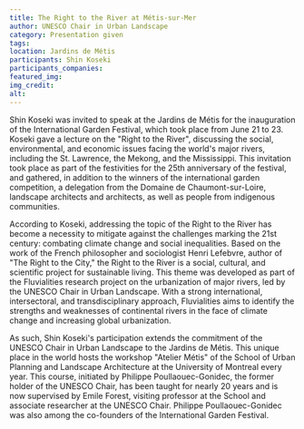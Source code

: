 ```yaml
---
title: The Right to the River at Métis-sur-Mer
author: UNESCO Chair in Urban Landscape
category: Presentation given
tags:
location: Jardins de Métis
participants: Shin Koseki
participants_companies: 
featured_img: 
img_credit: 
alt:
---
```

Shin Koseki was invited to speak at the Jardins de Métis for the inauguration of the International Garden Festival, which took place from June 21 to 23. Koseki gave a lecture on the "Right to the River", discussing the social, environmental, and economic issues facing the world's major rivers, including the St. Lawrence, the Mekong, and the Mississippi. This invitation took place as part of the festivities for the 25th anniversary of the festival, and gathered, in addition to the winners of the international garden competition, a delegation from the Domaine de Chaumont-sur-Loire, landscape architects and architects, as well as people from indigenous communities.

According to Koseki, addressing the topic of the Right to the River has become a necessity to mitigate against the challenges marking the 21st century: combating climate change and social inequalities. Based on the work of the French philosopher and sociologist Henri Lefebvre, author of "The Right to the City," the Right to the River is a social, cultural, and scientific project for sustainable living. This theme was developed as part of the Fluvialities research project on the urbanization of major rivers, led by the UNESCO Chair in Urban Landscape. With a strong international, intersectoral, and transdisciplinary approach, Fluvialities aims to identify the strengths and weaknesses of continental rivers in the face of climate change and increasing global urbanization.

As such, Shin Koseki's participation extends the commitment of the UNESCO Chair in Urban Landscape to the Jardins de Métis. This unique place in the world hosts the workshop "Atelier Métis" of the School of Urban Planning and Landscape Architecture at the University of Montreal every year. This course, initiated by Philippe Poullaouec-Gonidec, the former holder of the UNESCO Chair, has been taught for nearly 20 years and is now supervised by Emile Forest, visiting professor at the School and associate researcher at the UNESCO Chair. Philippe Poullaouec-Gonidec was also among the co-founders of the International Garden Festival.
